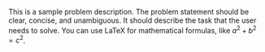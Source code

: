 This is a sample problem description. The problem statement should be clear, concise, and unambiguous. It should describe the task that the user needs to solve. You can use LaTeX for mathematical formulas, like $a^2 + b^2 = c^2$.